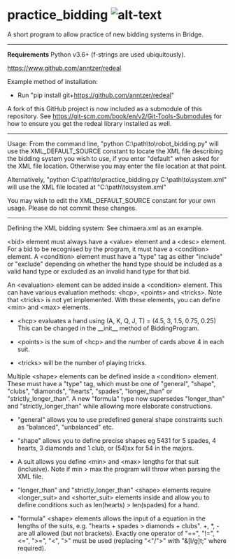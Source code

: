 # practice_bidding ![alt-text](https://travis-ci.org/andrewimcclement/practice_bidding.svg?branch=master)
A short program to allow practice of new bidding systems in Bridge.

-------------------------------------------------------------------------------
__Requirements__
Python v3.6+ (f-strings are used ubiquitously).

https://www.github.com/anntzer/redeal

Example method of installation:
 - Run "pip install git+https://github.com/anntzer/redeal"

A fork of this GitHub project is now included as a submodule of this
repository. See https://git-scm.com/book/en/v2/Git-Tools-Submodules for how to
ensure you get the redeal library installed as well.

-------------------------------------------------------------------------------
Usage:
From the command line, "python C:\path\to\robot_bidding.py" will use the
XML_DEFAULT_SOURCE constant to locate the XML file describing the bidding
system you wish to use, if you enter "default" when asked for the XML file
location. Otherwise you may enter the file location at that point.

Alternatively, "python C:\path\to\practice_bidding.py C:\path\to\system.xml"
will use the XML file located at "C:\path\to\system.xml"

You may wish to edit the XML_DEFAULT_SOURCE constant for your own usage.
Please do not commit these changes.

-------------------------------------------------------------------------------
Defining the XML bidding system:
See chimaera.xml as an example.

&lt;bid&gt; element must always have a &lt;value&gt; element and a &lt;desc&gt;
element. For a bid to be recognised by the program, it must have a
&lt;condition&gt; element. A &lt;condition&gt; element must have a "type" tag
as either "include" or "exclude" depending on whether the hand type should be
included as a valid hand type or excluded as an invalid hand type for that bid.

An &lt;evaluation&gt; element can be added inside a &lt;condition&gt; element.
This can have various evaluation methods: &lt;hcp&gt;, &lt;points&gt; and
&lt;tricks&gt;. Note that &lt;tricks&gt; is not yet implemented.
With these elements, you can define &lt;min&gt; and &lt;max&gt; elements.

  - &lt;hcp&gt; evaluates a hand using (A, K, Q, J, T) = (4.5, 3, 1.5, 0.75, 0.25)
    This can be changed in the \_\_init\_\_ method of BiddingProgram.

  - &lt;points&gt; is the sum of &lt;hcp&gt; and the number of cards above 4 in
    each suit.

  - &lt;tricks&gt; will be the number of playing tricks.

Multiple &lt;shape&gt; elements can be defined inside a &lt;condition&gt;
element. These must have a "type" tag, which must be one of "general", "shape",
"clubs", "diamonds", "hearts", "spades", "longer_than" or
"strictly_longer_than". A new "formula" type now supersedes "longer_than" and
"strictly_longer_than" while allowing more elaborate constructions.

  - "general" allows you to use predefined general shape constraints such as
    "balanced", "unbalanced" etc.

  - "shape" allows you to define precise shapes eg 5431 for 5 spades, 4 hearts,
    3 diamonds and 1 club, or (54)xx for 54 in the majors.

  - A suit allows you define &lt;min&gt; and &lt;max&gt; lengths for that suit
    (inclusive). Note if min > max the program will throw when parsing the
    XML file.

  - "longer_than" and "strictly_longer_than" &lt;shape&gt; elements require
    &lt;longer_suit&gt; and &lt;shorter_suit&gt; elements inside and allow you
    to define conditions such as len(hearts) > len(spades) for a hand.

  - "formula" &lt;shape&gt; elements allows the input of a equation in the
    lengths of the suits, e.g. "hearts + spades > diamonds + clubs".
    +, *, - are all allowed (but not brackets). Exactly one operator of "==",
    "!=", "<=", ">=", "<", ">" must be used (replacing "<"/">" with "&[l/g]t;"
    where required).